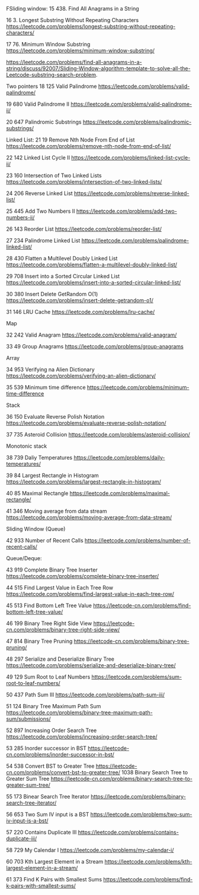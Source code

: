 FSliding window:
15 438. Find All Anagrams in a String

16 3. Longest Substring Without Repeating Characters https://leetcode.com/problems/longest-substring-without-repeating-characters/

17 76. Minimum Window Substring https://leetcode.com/problems/minimum-window-substring/

https://leetcode.com/problems/find-all-anagrams-in-a-string/discuss/92007/Sliding-Window-algorithm-template-to-solve-all-the-Leetcode-substring-search-problem.

Two pointers
18 125 Valid Palindrome https://leetcode.com/problems/valid-palindrome/

19 680 Valid Palindrome II https://leetcode.com/problems/valid-palindrome-ii/

20 647 Palindromic Substrings https://leetcode.com/problems/palindromic-substrings/

Linked List:
21 19 Remove Nth Node From End of List https://leetcode.com/problems/remove-nth-node-from-end-of-list/

22 142 Linked List Cycle II https://leetcode.com/problems/linked-list-cycle-ii/

23 160 Intersection of Two Linked Lists https://leetcode.com/problems/intersection-of-two-linked-lists/

24 206 Reverse Linked List https://leetcode.com/problems/reverse-linked-list/

25 445 Add Two Numbers II https://leetcode.com/problems/add-two-numbers-ii/

26 143 Reorder List https://leetcode.com/problems/reorder-list/

27 234 Palindrome Linked List https://leetcode.com/problems/palindrome-linked-list/

28 430 Flatten a Multilevel Doubly Linked List https://leetcode.com/problems/flatten-a-multilevel-doubly-linked-list/

29 708 Insert into a Sorted Circular Linked List https://leetcode.com/problems/insert-into-a-sorted-circular-linked-list/

30 380 Insert Delete GetRandom O(1) https://leetcode.com/problems/insert-delete-getrandom-o1/

31 146 LRU Cache https://leetcode.com/problems/lru-cache/

Map

32 242 Valid Anagram https://leetcode.com/problems/valid-anagram/

33 49 Group Anagrams https://leetcode.com/problems/group-anagrams

Array

34 953 Verifying na Alien Dictionary https://leetcode.com/problems/verifying-an-alien-dictionary/

35 539 Minimum time difference https://leetcode.com/problems/minimum-time-difference

Stack

36 150 Evaluate Reverse Polish Notation https://leetcode.com/problems/evaluate-reverse-polish-notation/

37 735 Asteroid Collision https://leetcode.com/problems/asteroid-collision/

Monotonic stack

38 739 Daliy Temperatures https://leetcode.com/problems/daily-temperatures/

39 84 Largest Rectangle in Histogram https://leetcode.com/problems/largest-rectangle-in-histogram/

40 85 Maximal Rectangle  https://leetcode.com/problems/maximal-rectangle/

41 346 Moving average from data stream https://leetcode.com/problems/moving-average-from-data-stream/

Sliding Window (Queue)

42 933 Number of Recent Calls https://leetcode.com/problems/number-of-recent-calls/

Queue/Deque:

43 919 Complete Binary Tree Inserter https://leetcode.com/problems/complete-binary-tree-inserter/

44 515 Find Largest Value in Each Tree Row  https://leetcode.com/problems/find-largest-value-in-each-tree-row/

45 513 Find Bottom Left Tree Value https://leetcode-cn.com/problems/find-bottom-left-tree-value/

46 199 Binary Tree Right Side View https://leetcode-cn.com/problems/binary-tree-right-side-view/

47 814 Binary Tree Pruning https://leetcode-cn.com/problems/binary-tree-pruning/

48 297 Serialize and Deserialize Binary Tree https://leetcode.com/problems/serialize-and-deserialize-binary-tree/

49 129 Sum Root to Leaf Numbers https://leetcode.com/problems/sum-root-to-leaf-numbers/

50 437 Path Sum III https://leetcode.com/problems/path-sum-iii/

51 124 Binary Tree Maximum Path Sum https://leetcode.com/problems/binary-tree-maximum-path-sum/submissions/ 

52 897 Increasing Order Search Tree https://leetcode.com/problems/increasing-order-search-tree/

53 285 Inorder successor in BST https://leetcode-cn.com/problems/inorder-successor-in-bst/

54
538 Convert BST to Greater Tree https://leetcode-cn.com/problems/convert-bst-to-greater-tree/
1038 Binary Search Tree to Greater Sum Tree https://leetcode-cn.com/problems/binary-search-tree-to-greater-sum-tree/

55 173 Binear Search Tree Iterator https://leetcode.com/problems/binary-search-tree-iterator/

56 653 Two Sum IV input is a BST https://leetcode.com/problems/two-sum-iv-input-is-a-bst/

57 220 Contains Duplicate III https://leetcode.com/problems/contains-duplicate-iii/

58 729 My Calendar I https://leetcode.com/problems/my-calendar-i/

60 703 Kth Largest Element in a Stream https://leetcode.com/problems/kth-largest-element-in-a-stream/

61 373 Find K Pairs with Smallest Sums https://leetcode.com/problems/find-k-pairs-with-smallest-sums/